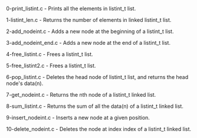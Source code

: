 0-print_listint.c - Prints all the elements in listint_t list.

1-listint_len.c - Returns the number of elements in linked listint_t list.

2-add_nodeint.c - Adds a new node at the beginning of a listint_t list.

3-add_nodeint_end.c - Adds a new node at the end of a listint_t list.

4-free_listint.c - Frees a listint_t list.

5-free_listint2.c - Frees a listint_t list.

6-pop_listint.c - Deletes the head node of listint_t list, and returns the head node's data(n).

7-get_nodeint.c - Returns the nth node of a listint_t linked list.

8-sum_listint.c - Returns the sum of all the data(n) of a listint_t linked list.

9-insert_nodeint.c - Inserts a new node at a given position.

10-delete_nodeint.c - Deletes the node at index index of a listint_t linked list.
